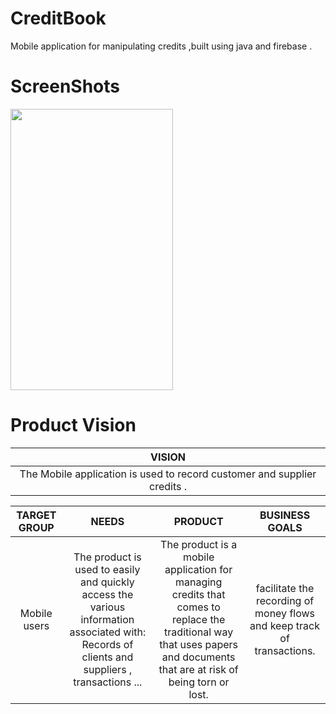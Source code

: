 # CreditBook

Mobile application for manipulating credits ,built using java and firebase .

# ScreenShots

<img src="https://user-images.githubusercontent.com/98922186/202562359-6de0bfcc-c42f-4ccc-a27c-5bedf9ade372.jpeg" width="260" height="450" />

# Product Vision

|                                  VISION                                  |
| :----------------------------------------------------------------------: |
| The Mobile application is used to record customer and supplier credits . |

| TARGET GROUP |                                                                     NEEDS                                                                     |                                                                                  PRODUCT                                                                                  |                             BUSINESS GOALS                              |
| :----------: | :-------------------------------------------------------------------------------------------------------------------------------------------: | :-----------------------------------------------------------------------------------------------------------------------------------------------------------------------: | :---------------------------------------------------------------------: |
| Mobile users | The product is used to easily and quickly access the various information associated with: Records of clients and suppliers , transactions ... | The product is a mobile application for managing credits that comes to replace the traditional way that uses papers and documents that are at risk of being torn or lost. | facilitate the recording of money flows and keep track of transactions. |


